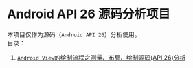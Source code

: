 # Android API 26 源码分析项目
本项目仅作为源码（`Android API 26`）分析使用。  
目录：  
1. [`Android View`的绘制流程之测量、布局、绘制源码(API 26)分析](https://github.com/tianyalu/AndroidSourceCode26/raw/master/md/mviewDrawingProcessSourceCodeAnalysis.md)  
